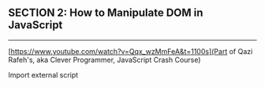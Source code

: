 ## SECTION 2:  How to Manipulate DOM in JavaScript
***

[https://www.youtube.com/watch?v=Qqx_wzMmFeA&t=1100s](Part of Qazi Rafeh's, aka Clever Programmer, JavaScript Crash Course)

Import external script
>	<script type = "text/javascript" {src="javascript.js"} > (Cloze deletion)


(Git Setup Step 1) Begin Git Setup and Assign Code Changes to Username
>	git config --global user.name "Idrissa Thiam"

(Git Setup Step 2) Local Git Repo, Initialize Git and Track Code Changes to Email Address
>	git config --global user.email idrissathiam01@gmail.com

(Git Setup Step 3) Track all local changes
>	git config --global push.default matching

(Git Setup Step 4) Stage all local changes
>	git config --global alias.co checkout

(Git Setup Step 5) Initialize Git (and create repo locally)
>	git init


Stage files to local Git repo
>	git add . 

Commit changes locally
>	git commit -am "Initial commit"


(Git Setup Step 6) Create Remote repo (via Github or Bitbucket, etc)

(Git Setup Step 7) Create local ssh key
>	cat ~/.ssh/id_rsa.pub

(Git Setup Step 8) Add local ssh key remote repo

(Git Setup Step 9) Authenticate to Remote repo via CLI
>	ssh -T git@github.com

(Git Setup Step 10) Add remote repo to local Git workflow (via github)
>	git remote add origin git@github.com:idrissathiam01/{repo_name}.git

(Git Setup Step 11) Push local changes to remote repo
>	git push -u origin master




